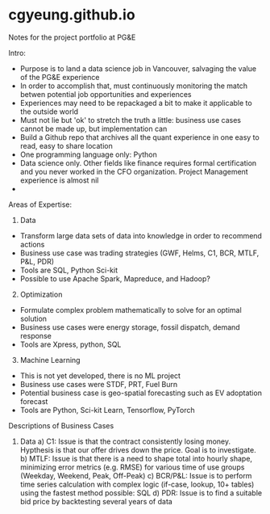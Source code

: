 # cgyeung.github.io

Notes for the project portfolio at PG&E

Intro: 
  * Purpose is to land a data science job in Vancouver, salvaging the value of the PG&E experience
  * In order to accomplish that, must continuously monitoring the match betwen potential job opportunities and experiences
  * Experiences may need to be repackaged a bit to make it applicable to the outside world
  * Must not lie but 'ok' to stretch the truth a little: business use cases cannot be made up, but implementation can
  * Build a Github repo that archives all the quant experience in one easy to read, easy to share location
  * One programming language only: Python
  * Data science only. Other fields like finance requires formal certification and you never worked in the CFO organization. Project Management experience is almost nil
  * 

Areas of Expertise:
1) Data
  * Transform large data sets of data into knowledge in order to recommend actions
  * Business use case was trading strategies (GWF, Helms, C1, BCR, MTLF, P&L, PDR)
  * Tools are SQL, Python Sci-kit
  * Possible to use Apache Spark, Mapreduce, and Hadoop?

2) Optimization
  * Formulate complex problem mathematically to solve for an optimal solution
  * Business use cases were energy storage, fossil dispatch, demand response
  * Tools are Xpress, python, SQL

3) Machine Learning
  * This is not yet developed, there is no ML project
  * Business use cases were STDF, PRT, Fuel Burn 
  * Potential business case is geo-spatial forecasting such as EV adoptation forecast
  * Tools are Python, Sci-kit Learn, Tensorflow, PyTorch

Descriptions of Business Cases
1) Data
  a) C1: Issue is that the contract consistently losing money. Hypthesis is that our offer drives down the price. Goal is to investigate.
  b) MTLF: Issue is that there is a need to shape total into hourly shape, minimizing error metrics (e.g. RMSE) for various time of use groups (Weekday, Weekend, Peak, Off-Peak)
  c) BCR/P&L: Issue is to perform time series calculation with complex logic (if-case, lookup, 10+ tables)  using the fastest method possible: SQL 
  d) PDR: Issue is to find a suitable bid price by backtesting several years of data



